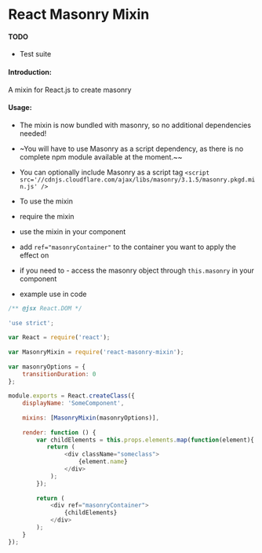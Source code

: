 React Masonry Mixin
===================

#### TODO
* Test suite

#### Introduction:
A mixin for React.js to create masonry

#### Usage:

* The mixin is now bundled with masonry, so no additional dependencies needed!
* ~You will have to use Masonry as a script dependency, as there is no complete npm module available at the moment.~~
* You can optionally include Masonry as a script tag
`<script src='//cdnjs.cloudflare.com/ajax/libs/masonry/3.1.5/masonry.pkgd.min.js' />`

* To use the mixin
 * require the mixin
 * use the mixin in your component
 * add `ref="masonryContainer"` to the container you want to apply the effect on
 * if you need to - access the masonry object through `this.masonry` in your component

* example use in code

```js
/** @jsx React.DOM */
 
'use strict';
 
var React = require('react');
 
var MasonryMixin = require('react-masonry-mixin');
 
var masonryOptions = {
    transitionDuration: 0
};
 
module.exports = React.createClass({
    displayName: 'SomeComponent',
 
    mixins: [MasonryMixin(masonryOptions)],
 
    render: function () {
        var childElements = this.props.elements.map(function(element){
           return (
                <div className="someclass">
                    {element.name}
                </div>
            );
        });
        
        return (
            <div ref="masonryContainer">
                {childElements}
            </div>
        );
    }
});
```
